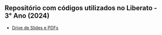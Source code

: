 ## Repositório com códigos utilizados no Liberato - 3° Ano (2024)

- [Drive de Slides e PDFs](https://drive.google.com/drive/folders/1auMDFY9Ub-KOt4giE7PMF8bs-ouRIUuO)